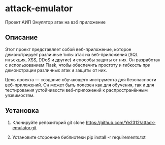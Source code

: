 # attack-emulator
Проект АИП Эмулятор атак на вэб приложение
## Описание

Этот проект представляет собой веб-приложение, которое демонстрирует различные типы атак на веб-приложения (SQL инъекция, XSS, DDoS и другие) и способы защиты от них. Он разработан с использованием Flask, чтобы обеспечить простоту и гибкость при демонстрации различных атак и защиты от них.

Цель проекта — создание обучающего инструмента для безопасности веб-приложений. Он может быть полезен как для обучения, так и для тестирования устойчивости веб-приложений к распространённым уязвимостям.

## Установка

1. Клонируйте репозиторий
   git clone https://github.com/Ye2312/attack-emulator.git

2. Установите сторонние библиотеки
   pip install -r requirements.txt
